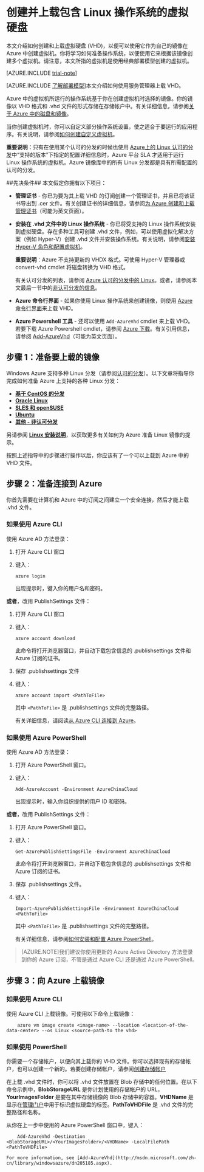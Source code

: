 <properties
	pageTitle="在 Azure 中创建和上载 Linux VHD | Windows Azure"
	description="了解如何创建和上载包含 Linux 操作系统的 Azure 虚拟硬盘 (VHD)。"
	services="virtual-machines"
	documentationCenter=""
	authors="dsk-2015"
	manager="timlt"
	editor="tysonn"
	tags="azure-service-management"/>

<tags
	ms.service="virtual-machines"
	ms.date="07/29/2015"
	wacn.date="11/12/2015"/>

# 创建并上载包含 Linux 操作系统的虚拟硬盘

本文介绍如何创建和上载虚拟硬盘 (VHD)，以便可以使用它作为自己的镜像在 Azure 中创建虚拟机。你将学习如何准备操作系统，以便使用它来根据该镜像创建多个虚拟机。请注意，本文所指的虚拟机是使用经典部署模型创建的虚拟机。

[AZURE.INCLUDE [trial-note](../includes/free-trial-note.md)]

[AZURE.INCLUDE [了解部署模型](../includes/learn-about-deployment-models-include.md)]本文介绍如何使用服务管理器上载 VHD。

Azure 中的虚拟机所运行的操作系统基于你在创建虚拟机时选择的镜像。你的镜像以 VHD 格式和 .vhd 文件的形式存储在存储帐户中。有关详细信息，请参阅[关于 Azure 中的磁盘和镜像](https://msdn.microsoft.com/library/azure/jj672979.aspx)。

当你创建虚拟机时，你可以自定义部分操作系统设置，使之适合于要运行的应用程序。有关说明，请参阅[如何创建自定义虚拟机](/documentation/articles/virtual-machines-create-custom)。

**重要说明**：只有在使用某个认可的分发的时候也使用 [Azure上的 Linux 认可的分发](/documentation/articles/linux-endorsed-distributions)中“支持的版本”下指定的配置详细信息时，Azure 平台 SLA 才适用于运行 Linux 操作系统的虚拟机。Azure 镜像库中的所有 Linux 分发都是具有所需配置的认可的分发。


##先决条件##
本文假定你拥有以下项目：

- **管理证书** - 你已为要为其上载 VHD 的订阅创建一个管理证书，并且已将该证书导出到 .cer 文件。有关创建证书的详细信息，请参阅[为 Azure 创建和上载管理证书](/documentation/articles/cloud-services-certs-create/)（可能为英文页面）。

- **安装在 .vhd 文件中的 Linux 操作系统** - 你已将受支持的 Linux 操作系统安装到虚拟硬盘。存在多种工具可创建 .vhd 文件，例如，可以使用虚拟化解决方案（例如 Hyper-V）创建 .vhd 文件并安装操作系统。有关说明，请参阅[安装 Hyper-V 角色和配置虚拟机](http://technet.microsoft.com/library/hh846766.aspx)。

	**重要说明**：Azure 不支持更新的 VHDX 格式。可使用 Hyper-V 管理器或 convert-vhd cmdlet 将磁盘转换为 VHD 格式。

	有关认可分发的列表，请参阅 [Azure 认可的分发中的 Linux](/documentation/articles/linux-endorsed-distributions)。或者，请参阅本文最后一节中的[非认可分发的信息](/documentation/articles/virtual-machines-linux-create-upload-vhd-generic)。

- **Azure 命令行界面** - 如果你使用 Linux 操作系统来创建镜像，则使用 [Azure 命令行界面](/documentation/articles/virtual-machines-command-line-tools)来上载 VHD。

- **Azure Powershell 工具** - 还可以使用 `Add-AzureVhd` cmdlet 来上载 VHD。若要下载 Azure Powershell cmdlet，请参阅 [Azure 下载](/downloads/)。有关引用信息，请参阅 [Add-AzureVhd](https://msdn.microsoft.com/zh-cn/library/azure/dn495173.aspx)（可能为英文页面）。

## <a id="prepimage"> </a>步骤 1：准备要上载的镜像 ##

Windows Azure 支持多种 Linux 分发（请参阅[认可的分发](/documentation/articles/linux-endorsed-distributions)）。以下文章将指导你完成如何准备 Azure 上支持的各种 Linux 分发：

- **[基于 CentOS 的分发](/documentation/articles/virtual-machines-linux-create-upload-vhd-centos)**
- **[Oracle Linux](/documentation/articles/virtual-machines-linux-create-upload-vhd-oracle)**
- **[SLES 和 openSUSE](/documentation/articles/virtual-machines-linux-create-upload-vhd-suse)**
- **[Ubuntu](/documentation/articles/virtual-machines-linux-create-upload-vhd-ubuntu)**
- **[其他 - 非认可分发](/documentation/articles/virtual-machines-linux-create-upload-vhd-generic)**

另请参阅 **[Linux 安装说明](/documentation/articles/virtual-machines-linux-create-upload-vhd-generic#linuxinstall)**，以获取更多有关如何为 Azure 准备 Linux 镜像的提示。

按照上述指导中的步骤进行操作以后，你应该有了一个可以上载到 Azure 中的 VHD 文件。


## <a id="connect"> </a>步骤 2：准备连接到 Azure ##

你首先需要在计算机和 Azure 中的订阅之间建立一个安全连接，然后才能上载 .vhd 文件。


### 如果使用 Azure CLI

使用 Azure AD 方法登录：

1. 打开 Azure CLI 窗口

2. 键入：

	`azure login`

	出现提示时，键入你的用户名和密码。

**或者**，改用 PublishSettings 文件：

1. 打开 Azure CLI 窗口

2. 键入：

	`azure account download`

	此命令将打开浏览器窗口，并自动下载包含信息的 .publishsettings 文件和 Azure 订阅的证书。

3. 保存 .publishsettings 文件

4. 键入：

	`azure account import <PathToFile>`

	其中 `<PathToFile>` 是 .publishsettings 文件的完整路径。

	有关详细信息，请阅读[从 Azure CLI 连接到 Azure](/documentation/articles/xplat-cli-connect)。


### 如果使用 Azure PowerShell

使用 Azure AD 方法登录：

1. 打开 Azure PowerShell 窗口。

2. 键入：

	`Add-AzureAccount -Environment AzureChinaCloud`

	出现提示时，输入你组织提供的用户 ID 和密码。

**或者**，改用 PublishSettings 文件：

1. 打开 Azure PowerShell 窗口。

2. 键入：

	`Get-AzurePublishSettingsFile -Environment AzureChinaCloud`

	此命令将打开浏览器窗口，并自动下载包含信息的 .publishsettings 文件和 Azure 订阅的证书。

3. 保存 .publishsettings 文件。

4. 键入：

	`Import-AzurePublishSettingsFile -Environment AzureChinaCloud <PathToFile>`

	其中 `<PathToFile>` 是 .publishsettings 文件的完整路径。

	有关详细信息，请参阅[如何安装和配置 Azure PowerShell](/documentation/articles/powershell-install-configure)。

> [AZURE.NOTE]我们建议你使用更新的 Azure Active Directory 方法登录到你的 Azure 订阅，不管是通过 Azure CLI 还是通过 Azure PowerShell。

## <a id="upload"> </a>步骤 3：向 Azure 上载镜像 ##

### 如果使用 Azure CLI

使用 Azure CLI 上载镜像。可使用以下命令上载镜像：

		azure vm image create <image-name> --location <location-of-the-data-center> --os Linux <source-path-to the vhd>

### 如果使用 PowerShell

你需要一个存储帐户，以便向其上载你的 VHD 文件。你可以选择现有的存储帐户，也可以创建一个新的。若要创建存储帐户，请参阅[创建存储帐户](/documentation/articles/storage-create-storage-account)

在上载 .vhd 文件时，你可以将 .vhd 文件放置在 Blob 存储中的任何位置。在以下命令示例中，**BlobStorageURL** 是你计划使用的存储帐户的 URL，**YourImagesFolder** 是要在其中存储镜像的 Blob 存储中的容器。**VHDName** 是显示在[管理门户](http://manage.windowsazure.cn)中用于标识虚拟硬盘的标签。**PathToVHDFile** 是 .vhd 文件的完整路径和名称。

从你在上一步中使用的 Azure PowerShell 窗口中，键入：

		Add-AzureVhd -Destination <BlobStorageURL>/<YourImagesFolder>/<VHDName> -LocalFilePath <PathToVHDFile>

	For more information, see [Add-AzureVhd](http://msdn.microsoft.com/zh-cn/library/windowsazure/dn205185.aspx).




[Step 1: Prepare the image to be uploaded]: #prepimage
[Step 2: Prepare the connection to Azure]: #connect
[Step 3: Upload the image to Azure]: #upload

<!---HONumber=79-->